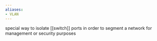 ```yaml
---
aliases:
- VLAN
---
```

special way to isolate [[switch]] ports in order to segment a network for management or security purposes 